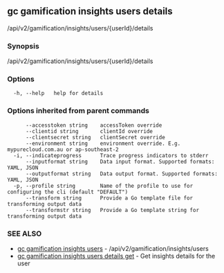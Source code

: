 ## gc gamification insights users details

/api/v2/gamification/insights/users/{userId}/details

### Synopsis

/api/v2/gamification/insights/users/{userId}/details

### Options

```
  -h, --help   help for details
```

### Options inherited from parent commands

```
      --accesstoken string    accessToken override
      --clientid string       clientId override
      --clientsecret string   clientSecret override
      --environment string    environment override. E.g. mypurecloud.com.au or ap-southeast-2
  -i, --indicateprogress      Trace progress indicators to stderr
      --inputformat string    Data input format. Supported formats: YAML, JSON
      --outputformat string   Data output format. Supported formats: YAML, JSON
  -p, --profile string        Name of the profile to use for configuring the cli (default "DEFAULT")
      --transform string      Provide a Go template file for transforming output data
      --transformstr string   Provide a Go template string for transforming output data
```

### SEE ALSO

* [gc gamification insights users](gc_gamification_insights_users.html)	 - /api/v2/gamification/insights/users
* [gc gamification insights users details get](gc_gamification_insights_users_details_get.html)	 - Get insights details for the user


